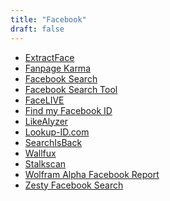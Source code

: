 ```yaml
---
title: "Facebook"
draft: false
---
```

- [ExtractFace](http://le-tools.com/ExtractFace.html#download)<br>
- [Fanpage Karma](http://www.fanpagekarma.com/)<br>
- [Facebook Search](http://search.fb.com/)<br>
- [Facebook Search Tool](http://netbootcamp.org/facebook.html)<br>
- [FaceLIVE](https://www.facelive.org/)<br>
- [Find my Facebook ID](http://findmyfbid.com/)<br>
- [LikeAlyzer](http://likealyzer.com/)<br>
- [Lookup-ID.com](https://lookup-id.com/)<br>
- [SearchIsBack](https://searchisback.com/)<br>
- [Wallfux](https://www.wallflux.com/)<br>
- [Stalkscan](https://www.stalkscan.com/)<br>
- [Wolfram Alpha Facebook Report](http://www.wolframalpha.com/input/?i=facebook+report)<br>
- [Zesty Facebook Search](http://zesty.ca/facebook)<br>
